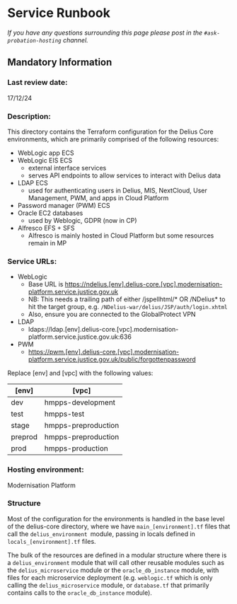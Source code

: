 # Service Runbook

  

<!-- This is a template that should be populated by the development team when moving to the modernisation platform, but also reviewed and kept up to date.

To ensure that people looking at your runbook can get the information they need quickly, your runbook should be short but clear. Throughout, only use acronyms if you’re confident that someone who has just been woken up at 3am would understand them. -->

  

_If you have any questions surrounding this page please post in the `#ask-probation-hosting` channel._

  

## Mandatory Information

  

### **Last review date:**

  17/12/24

<!-- Adding the last date this page was reviewed, with any accompanying information -->

  

### **Description:**
This directory contains the Terraform configuration for the Delius Core environments, which are primarily comprised of the following resources:

* WebLogic app ECS
* WebLogic EIS ECS
	* external interface services
	* serves API endpoints to allow services to interact with Delius data
* LDAP ECS
	* used for authenticating users in Delius, MIS, NextCloud, User Management, PWM, and apps in Cloud Platform
* Password manager (PWM) ECS
* Oracle EC2 databases
	* used by Weblogic, GDPR (now in CP)
* Alfresco EFS + SFS
	* Alfresco is mainly hosted in Cloud Platform but some resources remain in MP


<!-- A short (less than 50 word) description of what your service does, and who it’s for.-->

  

### **Service URLs:**

* WebLogic
	* Base URL is [https://ndelius.[env].delius-core.[vpc].modernisation-platform.service.justice.gov.uk](https://ndelius.dev.delius-core.hmpps-development.modernisation-platform.service.justice.gov.uk/NDelius-war/delius/JSP/auth/login.xhtml)
	* NB: This needs a trailing path of either /jspellhtml/* OR /NDelius* to hit the target group, e.g. `/NDelius-war/delius/JSP/auth/login.xhtml`
	* Also, ensure you are connected to the GlobalProtect VPN
* LDAP
	* ldaps://ldap.[env].delius-core.[vpc].modernisation-platform.service.justice.gov.uk:636
* PWM
	* [https://pwm.[env].delius-core.[vpc].modernisation-platform.service.justice.gov.uk/public/forgottenpassword](https://pwm.dev.delius-core.hmpps-development.modernisation-platform.service.justice.gov.uk/public/forgottenpassword)

Replace [env] and [vpc] with the following values:

| [env] |    [vpc]   |
|-------|--------------------|
|dev    | hmpps-development  |
|test   | hmpps-test         |
|stage  | hmpps-preproduction|
|preprod| hmpps-preproduction|
|prod   | hmpps-production   |

<!-- The URL(s) of the service’s production environment, and test environments if possible-->



### **Hosting environment:**

  

Modernisation Platform

  

<!-- If your service is hosted on another MOJ team’s infrastructure, link to their runbook. If your service has another arrangement or runs its own infrastructure, you should list the supplier of that infrastructure (ideally linking to your account’s login page) and describe, simply and briefly, how to raise an issue with them. -->

### Structure

Most of the configuration for the environments is handled in the base level of the delius-core directory, where we have `main_[environment].tf` files that call the `delius_environment `module, passing in locals defined in `locals_[environment].tf` files.

The bulk of the resources are defined in a modular structure where there is a `delius_environment` module that will call other reusable modules such as the `delius_microservice` module or the `oracle_db_instance` module, with files for each microservice deployment (e.g. `weblogic.tf` which is only calling the `delius_microservice` module, or `database.tf` that primarily contains calls to the `oracle_db_instance` module).

